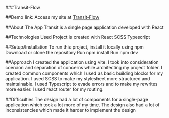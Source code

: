 ###Transit-Flow

##Demo link:
Access my site at [Transit-Flow]()

##About The App
Transit is a single page application developed with React

##Technologies Used
Project is created with
React
SCSS
Typescript

##Setup/Installation
To run this project, install it locally using npm
Download or clone the repository
Run npm install
Run npm dev

##Approach
I created the application using vite. I took into consideration coercion and separation of concerns while architecting my project folder. I created common components which I used as basic building blocks for my application. I used SCSS to make my stylesheet more structured and maintainable. I used Typescript to evade errors and to make my rewrites more easier. I used react router for my routing.

##Difficulties
The design had a lot of components for a single-page application which took a lot more of my time. The design also had a lot of inconsistencies which made it harder to implement the design
